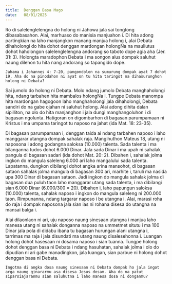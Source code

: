 ```yaml
---
title:  Denggan Basa Mago
date:   08/01/2025
---
```


Ro di salelenglelengna do holong ni Jahowa jala sai tongtong dibasabasahon. Alai, marhuaso do manisia manjuahon i. Di hita adong partingkian na laho manjangkon manang manjua holong i, alai Debata dihaholongi do hita dohot denggan mardongan holongNa na mauliutus dohot haholongon salelenglelengna andorang so taboto dope agia aha (Jer. 31: 3). Holongta maradophon Debata i ma songon alus dompak saluhut naung dilehon tu hita nang andorang so tapangido dope.

`Jahama i Johannes 4: 7-20, pangondolon na sumurung dompak ayat 7 dohot 19. Aha do na pinodahon ni ayat on tu hita taringot na dihasurunghon holong ni Debata?`

Sai jumolo do holong ni Debata. Molo ndang jumolo Debata manghaholongi hita, ndang tarbahen hita mambalos holongNa i. Tungpe Debata manompa hita mardongan hagogoon laho manghaholongi jala dihaholongi, Debata sandiri do na gabe ojahan ni saluhut holong. Alai adong dihita dalan sipilliton, na olo do hita manjanghon i jala dungi manghangoluhon i di bagasan ngolunta. Hatigoran on digombarhon di bagasan parumpamaan ni Kristus i ma umpama taringot tu naposo na jahat (ida Mat. 18: 23-35).

Di bagasan parumpamaan i, denggan taida ai ndang tarbahen naposo i laho manggarar utangna dompak sahalak raja. Mangihuthon Mateus 18, utang ni naposona i adong godangna saloksa (10.000) talenta. Sada talenta i ma bilanganna tudos dohot 6.000 Dinar. Jala sada Dinar i ma upah ni sahalak pangula di bagasan sadari (ida dohot Mat. 20: 2). Dibahen i, sahalak jolma ingkon do mangula saleleng 6.000 ari laho mangalului sada talenta. Lapatanna, dungkon dibilangi dohot angka arina mansohot, di bagasan sataon sahalak jolma mangula di bagasan 300 ari, marhite i, taruli ma nasida upa 300 Dinar di bagasan sataon. Jadi ingkon do mangula sahalak jolma di bagasan dua puluh taon laho manggarar utang sada talenta, i ma dibilangi sian 6.000 Dinar (6.000/300 = 20). Dibahen i, laho papungun saloksa (10.000) talenta, sahalak naposo i ingkon do mangula saleleng ni 200.000 taon. Rimpunanna, ndang targarar naposo i be utangna i. Alai, marasi roha do raja i dompak naposona jala sian ias ni rohana disesa do utangna na mansai balga i.

Alai dilaonlaon ni ari, uju naposo naung sinesaan utangna i manjua laho manesa utang ni sahalak donganna naposo na ummetmet situtu i ma 100 Dinar jala pola di didabu ibana tu bagasan hurungan alani utangna i, tarrimas ma raja i jala disundati ma utang naung disalesehonna i. Luangan holong dohot hasesaan ni dosama naposo i sian tuanna. Tungpe holong dohot denggan basa ni Debata i ndang hasuhatan, sahalak jolma i olo do dipudian ni ari gabe manadingkon, jala luangan, sian parbue ni holong dohot denggan basa ni Debata.

`Ingotma di angka dosa naung sinesaan ni Debata dompak ho jala ingot arga naung ginararmu asa disesa Jesus dosam. Aha do na patut siparsiajaranmu sian saluhutna i laho manesa dosa ni donganmu?`